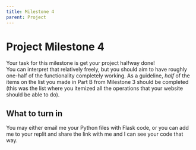 ```yaml
---
title: Milestone 4
parent: Project
---
```


# Project Milestone 4

Your task for this milestone is get your project halfway done!  
You can interpret that relatively freely, but you should aim to have roughly one-half
of the functionality completely working.  As a guideline, *half* of the items on the list you made in Part B from
Milestone 3 should be completed (this was the list where you itemized all the operations that your website should be
able to do).

## What to turn in

You may either email me your Python files with Flask code, 
or you can add me to your replit and share the link with me and I can see your code that way.


